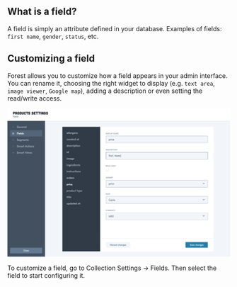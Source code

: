 ## What is a field?

A field is simply an attribute defined in your database. Examples of fields:
`first name`, `gender`, `status`, etc.

## Customizing a field

Forest allows you to customize how a field appears in your admin interface. You
can rename it, choosing the right widget to display (e.g. `text area`, `image
viewer`, `Google map`), adding a description or even setting the read/write
access.

![Field 1`](/public/img/field-1.png)

To customize a field, go to Collection Settings -> Fields. Then select the
field to start configuring it.

